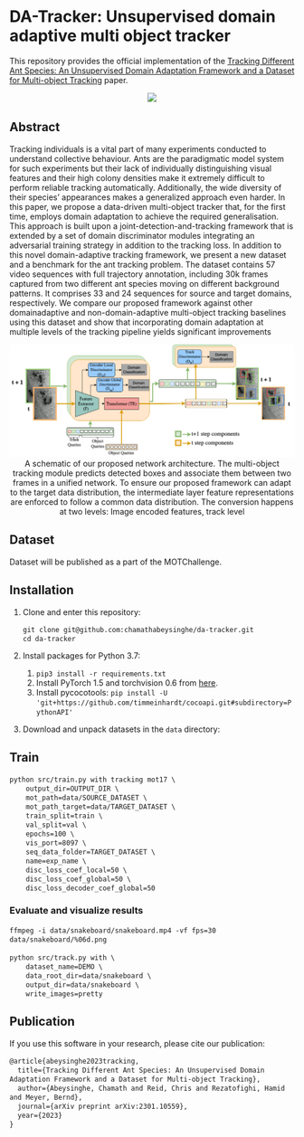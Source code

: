 # DA-Tracker: Unsupervised domain adaptive multi object tracker

This repository provides the official implementation of the [Tracking Different Ant Species: An Unsupervised Domain Adaptation
Framework and a Dataset for Multi-object Tracking](https://arxiv.org/pdf/2301.10559.pdf) paper.


<div align="center">
    <img src="docs/video_results.gif"/>
</div>

## Abstract

Tracking individuals is a vital part of many experiments conducted to understand collective behaviour. Ants are the paradigmatic model system for such experiments but their lack of individually distinguishing visual features and their high colony densities make it extremely difficult to perform reliable tracking automatically. Additionally, the wide diversity of their species’ appearances makes a generalized approach even harder. In this paper, we propose a data-driven multi-object tracker that, for the first time, employs domain adaptation to achieve the required generalisation. This approach is built upon a joint-detection-and-tracking framework that is extended by a set of domain discriminator modules integrating an adversarial training strategy in addition to the tracking loss. In addition to this novel domain-adaptive tracking framework, we present a new dataset and a benchmark for the ant tracking problem. The dataset contains 57 video sequences with full trajectory annotation, including 30k frames captured from two different ant species moving on different background patterns. It comprises 33 and 24 sequences for source and target domains, respectively. We compare our proposed framework against other domainadaptive and non-domain-adaptive multi-object tracking baselines using this dataset and show that incorporating domain adaptation at multiple levels of the tracking pipeline yields significant improvements
<div align="center">
    <img src="docs/da_tracker.png" alt=""/>
    <figcaption> A schematic of our proposed network architecture. The multi-object tracking module predicts detected boxes and associate them between two frames in a unified network. To ensure our proposed framework can adapt to the target data distribution, the intermediate layer feature representations are enforced to follow a common data distribution. The conversion happens at two levels: Image encoded features, track level</figcaption>

</div>

## Dataset

Dataset will be published as a part of the MOTChallenge. 

## Installation

1. Clone and enter this repository:
    ```
    git clone git@github.com:chamathabeysinghe/da-tracker.git
    cd da-tracker
    ```

2. Install packages for Python 3.7:

    1. `pip3 install -r requirements.txt`
    2. Install PyTorch 1.5 and torchvision 0.6 from [here](https://pytorch.org/get-started/previous-versions/#v150).
    3. Install pycocotools: `pip install -U 'git+https://github.com/timmeinhardt/cocoapi.git#subdirectory=PythonAPI'`

3. Download and unpack datasets in the `data` directory:

## Train

```shell
python src/train.py with tracking mot17 \
    output_dir=OUTPUT_DIR \
    mot_path=data/SOURCE_DATASET \
    mot_path_target=data/TARGET_DATASET \
    train_split=train \
    val_split=val \
    epochs=100 \
    vis_port=8097 \
    seq_data_folder=TARGET_DATASET \
    name=exp_name \
    disc_loss_coef_local=50 \
    disc_loss_coef_global=50 \
    disc_loss_decoder_coef_global=50 
```

### Evaluate and visualize results

``` shell
ffmpeg -i data/snakeboard/snakeboard.mp4 -vf fps=30 data/snakeboard/%06d.png

python src/track.py with \
    dataset_name=DEMO \
    data_root_dir=data/snakeboard \
    output_dir=data/snakeboard \
    write_images=pretty
```

## Publication
If you use this software in your research, please cite our publication:

```
@article{abeysinghe2023tracking,
  title={Tracking Different Ant Species: An Unsupervised Domain Adaptation Framework and a Dataset for Multi-object Tracking},
  author={Abeysinghe, Chamath and Reid, Chris and Rezatofighi, Hamid and Meyer, Bernd},
  journal={arXiv preprint arXiv:2301.10559},
  year={2023}
}
```